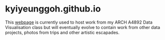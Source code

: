 # kyiyeunggoh.github.io

This [webpage](https://kyiyeunggoh.github.io/) is currently used to host work from my ARCH A4892 Data Visualisation class but will eventually evolve to contain work from other data projects,
photos from trips and other artistic escapades. 
